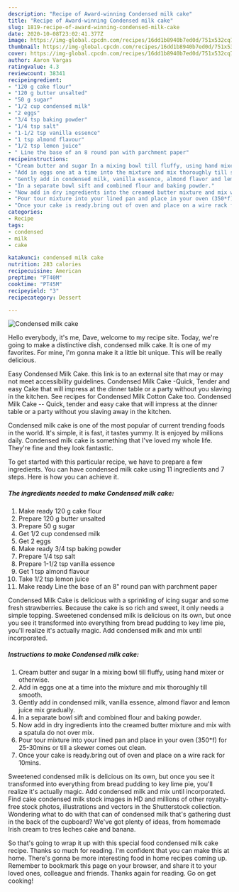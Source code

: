 ```yaml
---
description: "Recipe of Award-winning Condensed milk cake"
title: "Recipe of Award-winning Condensed milk cake"
slug: 1819-recipe-of-award-winning-condensed-milk-cake
date: 2020-10-08T23:02:41.377Z
image: https://img-global.cpcdn.com/recipes/16dd1b8940b7ed0d/751x532cq70/condensed-milk-cake-recipe-main-photo.jpg
thumbnail: https://img-global.cpcdn.com/recipes/16dd1b8940b7ed0d/751x532cq70/condensed-milk-cake-recipe-main-photo.jpg
cover: https://img-global.cpcdn.com/recipes/16dd1b8940b7ed0d/751x532cq70/condensed-milk-cake-recipe-main-photo.jpg
author: Aaron Vargas
ratingvalue: 4.3
reviewcount: 38341
recipeingredient:
- "120 g cake flour"
- "120 g butter unsalted"
- "50 g sugar"
- "1/2 cup condensed milk"
- "2 eggs"
- "3/4 tsp baking powder"
- "1/4 tsp salt"
- "1-1/2 tsp vanilla essence"
- "1 tsp almond flavour"
- "1/2 tsp lemon juice"
- " Line the base of an 8 round pan with parchment paper"
recipeinstructions:
- "Cream butter and sugar In a mixing bowl till fluffy, using hand mixer or otherwise."
- "Add in eggs one at a time into the mixture and mix thoroughly till smooth."
- "Gently add in condensed milk, vanilla essence, almond flavor and lemon juice mix gradually."
- "In a separate bowl sift and combined flour and baking powder."
- "Now add in dry ingredients into the creamed butter mixture and mix with a spatula do not over mix."
- "Pour tour mixture into your lined pan and place in your oven (350*f) for 25-30mins or till a skewer comes out clean."
- "Once your cake is ready.bring out of oven and place on a wire rack for 10mins."
categories:
- Recipe
tags:
- condensed
- milk
- cake

katakunci: condensed milk cake 
nutrition: 283 calories
recipecuisine: American
preptime: "PT40M"
cooktime: "PT45M"
recipeyield: "3"
recipecategory: Dessert

---
```



![Condensed milk cake](https://img-global.cpcdn.com/recipes/16dd1b8940b7ed0d/751x532cq70/condensed-milk-cake-recipe-main-photo.jpg)

Hello everybody, it's me, Dave, welcome to my recipe site. Today, we're going to make a distinctive dish, condensed milk cake. It is one of my favorites. For mine, I'm gonna make it a little bit unique. This will be really delicious.

Easy Condensed Milk Cake. this link is to an external site that may or may not meet accessibility guidelines. Condensed Milk Cake -Quick, Tender and easy Cake that will impress at the dinner table or a party without you slaving in the kitchen. See recipes for Condensed Milk Cotton Cake too. Condensed Milk Cake -- Quick, tender and easy cake that will impress at the dinner table or a party without you slaving away in the kitchen.

Condensed milk cake is one of the most popular of current trending foods in the world. It's simple, it is fast, it tastes yummy. It is enjoyed by millions daily. Condensed milk cake is something that I've loved my whole life. They're fine and they look fantastic.


To get started with this particular recipe, we have to prepare a few ingredients. You can have condensed milk cake using 11 ingredients and 7 steps. Here is how you can achieve it.

<!--inarticleads1-->

##### The ingredients needed to make Condensed milk cake:

1. Make ready 120 g cake flour
1. Prepare 120 g butter unsalted
1. Prepare 50 g sugar
1. Get 1/2 cup condensed milk
1. Get 2 eggs
1. Make ready 3/4 tsp baking powder
1. Prepare 1/4 tsp salt
1. Prepare 1-1/2 tsp vanilla essence
1. Get 1 tsp almond flavour
1. Take 1/2 tsp lemon juice
1. Make ready  Line the base of an 8&#34; round pan with parchment paper


Condensed Milk Cake is delicious with a sprinkling of icing sugar and some fresh strawberries. Because the cake is so rich and sweet, it only needs a simple topping. Sweetened condensed milk is delicious on its own, but once you see it transformed into everything from bread pudding to key lime pie, you&#39;ll realize it&#39;s actually magic. Add condensed milk and mix until incorporated. 

<!--inarticleads2-->

##### Instructions to make Condensed milk cake:

1. Cream butter and sugar In a mixing bowl till fluffy, using hand mixer or otherwise.
1. Add in eggs one at a time into the mixture and mix thoroughly till smooth.
1. Gently add in condensed milk, vanilla essence, almond flavor and lemon juice mix gradually.
1. In a separate bowl sift and combined flour and baking powder.
1. Now add in dry ingredients into the creamed butter mixture and mix with a spatula do not over mix.
1. Pour tour mixture into your lined pan and place in your oven (350*f) for 25-30mins or till a skewer comes out clean.
1. Once your cake is ready.bring out of oven and place on a wire rack for 10mins.


Sweetened condensed milk is delicious on its own, but once you see it transformed into everything from bread pudding to key lime pie, you&#39;ll realize it&#39;s actually magic. Add condensed milk and mix until incorporated. Find cake condensed milk stock images in HD and millions of other royalty-free stock photos, illustrations and vectors in the Shutterstock collection. Wondering what to do with that can of condensed milk that&#39;s gathering dust in the back of the cupboard? We&#39;ve got plenty of ideas, from homemade Irish cream to tres leches cake and banana. 

So that's going to wrap it up with this special food condensed milk cake recipe. Thanks so much for reading. I'm confident that you can make this at home. There's gonna be more interesting food in home recipes coming up. Remember to bookmark this page on your browser, and share it to your loved ones, colleague and friends. Thanks again for reading. Go on get cooking!
